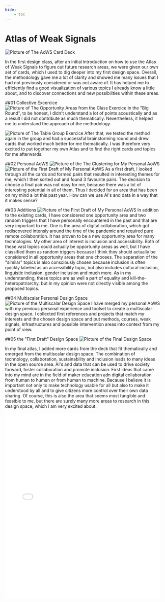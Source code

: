 ```yaml
---
hide:
    - toc
---
```


# Atlas of Weak Signals
![Picture of The AoWS Card Deck](../../images/Bearbeitet/7572BD00-E250-404B-8F4F-09542266FB87.jpg)

In the first design class, after an initial introduction on how to use the Atlas of Weak Signals to figure out future research areas, we were given our own set of cards, which I used to dig deeper into my first design space. Overall, the methodology gave me a lot of clarity and showed me many issues that I had not previously considered or was not aware of. It has helped me to efficiently find a good visualization of various topics I already know a little about, and to discover connections and new possibilities within these areas.  

##01 Collective Excercice
![Picture of The Opportunity Areas from the Class Exercice](../../images/Bearbeitet/IMG_8618.jpg)
In the "Big Round", to be honest, I didn't understand a lot of points acoustically and as a result I did not contribute as much thematically. Nevertheless, it helped me to understand the approach of the methodology.

![Picture of The Table Group Exercice](../../images/Bearbeitet/IMG_8624.jpg)
After that, we tested the method again in the group and had a successful brainstorming round and drew cards that worked much better for me thematically. I was therefore very excited to put together my own Atlas and to find the right cards and topics for me afterwards.


##02 Personal AoWS
![Picture of the The Clustering for My Personal AoWS](../../images/Bearbeitet/Clustering.png)
![Picture of the First Draft of My Personal AoWS](../../images/Bearbeitet/IMG_8680.jpg)
As a first draft, I looked through all the cards and formed pairs that resulted in interesting themes for me, which I then sorted out and found 3 favourite pairs. The decision to choose a final pair was not easy for me, because there was a lot of interesting potential in all of them. Thus I decided for an area that has been on my mind a lot this past year. How can we use AI's and data in a way that it makes sense? 

##03 Additions
![Picture of the First Draft of My Personal AoWS](../../images/Bearbeitet/Additions.png)
In addition to the existing cards, I have considered one opportunity area and two random triggers that I have personally encountered in the past and that are very important to me. One is the area of digital collaboration, which got rediscovered intensly around the time of the pandemic and required pure remote collaboration. It has proven to be a new opportunity area for many technologies. My other area of interest is inclusion and accessibility. Both of these vast topics could actually be opportunity areas as well, but I have classified them as random triggers because I think they should actually be considered in all opportunity areas that one chooses. The separation of the "similar" topics is also consciously chosen because inclusion is often quickly labeled as an accessibility topic, but also includes cultural inclusion, linguistic inclusion, gender inclusion and much more. As in my understanding, these topics are as well a part of equality and kill-the-heteropatriarchy, but in my opinion were not directly visible among the proposed topics.

##04 Multiscalar Personal Design Space
![Picture of the Multiscalar Design Space](../../images/Bearbeitet/Brainstorming%20-%20Rahmen%202.jpg)
I have merged my personal AoWS with my previous personal experience and toolset to create a multiscalar design space. I collected first references and projects that match my interests and the chosen design space and put methods, courses, weak signals, infrastructures and possible intervention areas into context from my point of view. 

##05 the "First Draft" Design Space
![Picture of the Final Design Space](../../images/Bearbeitet/FinalAtlas.png)

In my final atlas, I added more cards from the deck that fit thematically and emerged from the multiscalar design space. The combination of technology, collaboration, sustainability and inclusion leads to many ideas in the open source area. AI's and data that can be used to drive society forward, foster collaboration and promote inclusion. First ideas that came into my mind are in the field of maker education adn digital collaboration from human to human or from human to machine. Because I believe it is important not only to make technology usable for all but also to make it understood by all and to give citizens more control over their own data sharing. Of course, this is also the area that seems most tangible and feasible to me, but there are surely many more areas to research in this design space, which I am very excited about. 

<iframe width="100%" height="600" src="<https://miro.com/app/board/uXjVNci-3Ac=/?share_link_id=596093558070>" frameborder="0" allowfullscreen></iframe>